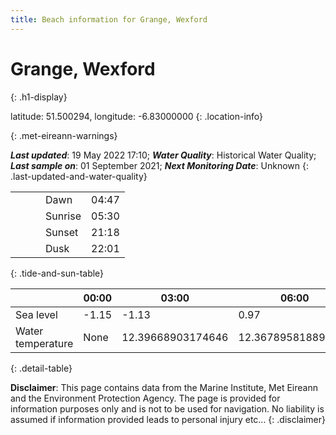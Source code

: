 ```yaml
---
title: Beach information for Grange, Wexford
---
```

# Grange, Wexford 
{: .h1-display}

latitude: 51.500294, longitude: -6.83000000
{: .location-info}


{: .met-eireann-warnings}

___Last updated___: 19 May 2022 17:10; ___Water Quality___: Historical Water Quality;
___Last sample on___: 01 September 2021; ___Next Monitoring Date___: Unknown
{: .last-updated-and-water-quality}

|   |   |   |   |   |
|---|---|---|---|---|
|   |   |   | Dawn  | 04:47 |
|   |   |   | Sunrise  | 05:30 |
|   |   |   | Sunset  | 21:18 |
|   |   |   | Dusk  | 22:01 |
{: .tide-and-sun-table}

<div></div>

| | 00:00 | 03:00 | 06:00 | 09:00 | 12:00 | 15:00 | 18:00 | 21:00 |
|---|---|---|---|---|---|---|---|---|
| Sea level | -1.15 | -1.13 | 0.97 | 0.99| -1 | -1.28 | 0.81 | 1.26 |
| Water temperature | None | 12.39668903174646 | 12.367895818892388 | 12.492708012671306 | 12.740872426126774 | 12.689561936155423 | 12.589623138409948 | 12.732660474203227 |
{: .detail-table}

__Disclaimer__: This page contains data from the Marine Institute,
Met Eireann and the Environment Protection Agency. The page is provided for
information purposes only and is not to be used for navigation. No liability
is assumed if information provided leads to personal injury etc...
{: .disclaimer}